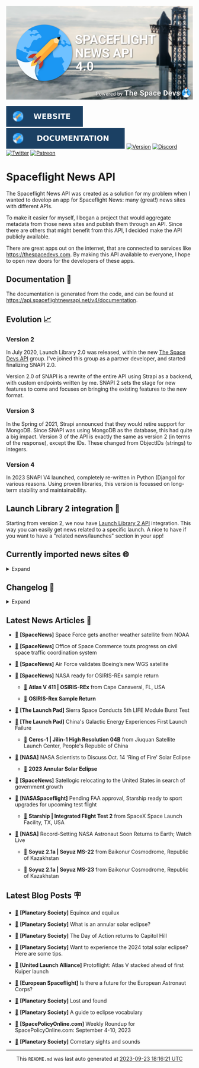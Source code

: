![Cover](https://raw.githubusercontent.com/TheSpaceDevs/spaceflightnewsapi/main/.github/profile/assets/snapi_poster.png)

[![Website](https://raw.githubusercontent.com/TheSpaceDevs/spaceflightnewsapi/main/.github/profile/assets/badge_snapi_website.svg)](https://spaceflightnewsapi.net/)
[![Documentation](https://raw.githubusercontent.com/TheSpaceDevs/spaceflightnewsapi/main/.github/profile/assets/badge_snapi_doc.svg)](https://api.spaceflightnewsapi.net/v4/docs)
[![Version](https://img.shields.io/github/v/release/TheSpaceDevs/spaceflightnewsapi?style=for-the-badge)](https://github.com/TheSpaceDevs/spaceflightnewsapi/releases/tag/v4.0.4)
[![Discord](https://img.shields.io/badge/Discord-%237289DA.svg?style=for-the-badge&logo=discord&logoColor=white)](https://discord.gg/p7ntkNA)
[![Twitter](https://img.shields.io/badge/Twitter-%231DA1F2.svg?style=for-the-badge&logo=Twitter&logoColor=white)](https://twitter.com/the_snapi)
[![Patreon](https://img.shields.io/badge/Patreon-F96854?style=for-the-badge&logo=patreon&logoColor=white)](https://www.patreon.com/TheSpaceDevs)

# Spaceflight News API

The Spaceflight News API was created as a solution for my problem when I wanted to develop an app for Spaceflight News: many (great!) news sites with different APIs.

To make it easier for myself, I began a project that would aggregate metadata from those news sites and publish them through an API. Since there are others that might benefit from this API, I decided make the API publicly available.

There are great apps out on the internet, that are connected to services like <https://thespacedevs.com>. By making this API available to everyone, I hope to open new doors for the developers of these apps.

## Documentation 📖

The documentation is generated from the code, and can be found at <https://api.spaceflightnewsapi.net/v4/documentation>.

## Evolution 📈

### Version 2

In July 2020, Launch Library 2.0 was released, within the new <a href="https://thespacedevs.com">The Space Devs API</a> group. I've joined this group as a partner developer, and started finalizing SNAPI 2.0.

Version 2.0 of SNAPI is a rewrite of the entire API using Strapi as a backend, with custom endpoints written by me.
SNAPI 2 sets the stage for new features to come and focuses on bringing the existing features to the new format.

### Version 3

In the Spring of 2021, Strapi announced that they would retire support for MongoDB. Since SNAPI was using MongoDB as the database, this had quite a big impact.
Version 3 of the API is exactly the same as version 2 (in terms of the response), except the IDs. These changed from ObjectIDs (strings) to integers.

### Version 4
In 2023 SNAPI V4 launched, completely re-written in Python (Django) for various reasons.
Using proven libraries, this version is focussed on long-term stability and maintainability.

## Launch Library 2 integration 🚀

Starting from version 2, we now have <a href="https://thespacedevs.com/llapi">Launch Library 2 API</a> integration. This way you can easily get news related to a specific launch.
A nice to have if you want to have a "related news/launches" section in your app!

## Currently imported news sites 🌐

<details>
<summary>Expand</summary>

- AmericaSpace
- Arstechnica
- Blue Origin
- CNBC
- ESA
- ElonX
- Euronews
- European Spaceflight
- Jet Propulsion Laboratory
- NASA
- NASASpaceflight
- National Geographic
- National Space Society
- Phys
- Planetary Society
- Reuters
- Space.com
- SpaceFlight Insider
- SpaceNews
- SpacePolicyOnline.com
- SpaceX
- Spaceflight Now
- SyFy
- TechCrunch
- Teslarati
- The Drive
- The Japan Times
- The Launch Pad
- The National
- The New York Times
- The Space Devs
- The Space Review
- The Verge
- The Wall Street Journal
- United Launch Alliance
- Virgin Galactic


</details>

## Changelog 📝
<details>
<summary>Expand</summary>

# V4.0.0

- Rewritten in Python and Django.

# V3.4.0

- Package updates
- Sentry fixes

# V3.0.0

- Package updates

### V3.2.0

- Various Sentry issues fixed

### V3.1.0

- Strapi updates
- Sentry updates
- Admin interface updates

### V3.0.0

- Switch to use Postgres as database

### V2.3.0

- The lost "article per (LL2) event" endpoint is back
- Changed the G4L logo on the site
- Added Sentry again, via the new Strapi plugin
- Changed from amqplib to amqp-connection-manager
- Updated to Strapi 3.5.3

### v2.2.0

- Dependency updates
- Code cleanup
- Admin side of things

### v2.1.0

- Backend changes on how new content is processed
- Package updates

### v2.0.0

- Complete rewrite of the app, focusing on existing features

</details>



## Latest News Articles 📰
- <a href="https://spacenews.com/space-force-gets-another-weather-satellite-from-noaa/" >🔗</a> **[SpaceNews]** Space Force gets another weather satellite from NOAA


- <a href="https://spacenews.com/office-of-space-commerce-touts-progress-on-civil-space-traffic-coordination-system/" >🔗</a> **[SpaceNews]** Office of Space Commerce touts progress on civil space traffic coordination system


- <a href="https://spacenews.com/air-force-validates-boeings-new-wgs-satellite/" >🔗</a> **[SpaceNews]** Air Force validates Boeing’s new WGS satellite


- <a href="https://spacenews.com/nasa-ready-for-osiris-rex-sample-return/" >🔗</a> **[SpaceNews]** NASA ready for OSIRIS-REx sample return


  - <a href="https://go4liftoff.com/launch/id/0bcc6850-4c51-4b08-aa19-0b3753351b9b" >🚀</a> **Atlas V 411 | OSIRIS-REx** from Cape Canaveral, FL, USA




  - <a href="https://go4liftoff.com/event/id/36" >📆</a> **OSIRIS-Rex Sample Return**


- <a href="https://tlpnetwork.com/news/2023/09/sierra-space-conducts-5th-life-module-burst-test" >🔗</a> **[The Launch Pad]** Sierra Space Conducts 5th LIFE Module Burst Test


- <a href="https://tlpnetwork.com/news/2023/09/chinas-galactic-energy-experiences-first-launch-failure" >🔗</a> **[The Launch Pad]** China's Galactic Energy Experiences First Launch Failure


  - <a href="https://go4liftoff.com/launch/id/6eef3c8d-90a9-499c-96cd-e42326722d12" >🚀</a> **Ceres-1 | Jilin-1 High Resolution 04B** from Jiuquan Satellite Launch Center, People's Republic of China



- <a href="http://www.nasa.gov/press-release/nasa-scientists-to-discuss-oct-14-ring-of-fire-solar-eclipse" >🔗</a> **[NASA]** NASA Scientists to Discuss Oct. 14 'Ring of Fire' Solar Eclipse



  - <a href="https://go4liftoff.com/event/id/857" >📆</a> **2023 Annular Solar Eclipse**


- <a href="https://spacenews.com/satellogic-relocating-to-the-united-states-in-search-of-government-growth/" >🔗</a> **[SpaceNews]** Satellogic relocating to the United States in search of government growth


- <a href="https://www.nasaspaceflight.com/2023/09/starship-upgrades-upcoming-test-flight/" >🔗</a> **[NASASpaceflight]** Pending FAA approval, Starship ready to sport upgrades for upcoming test flight


  - <a href="https://go4liftoff.com/launch/id/04b91bb8-38a7-4868-b025-4bbe05d1fbfe" >🚀</a> **Starship | Integrated Flight Test 2** from SpaceX Space Launch Facility, TX, USA



- <a href="http://www.nasa.gov/press-release/record-setting-nasa-astronaut-soon-returns-to-earth-watch-live" >🔗</a> **[NASA]** Record-Setting NASA Astronaut Soon Returns to Earth; Watch Live


  - <a href="https://go4liftoff.com/launch/id/bc73ec4f-633e-4eb5-8b8e-5c996ea1733f" >🚀</a> **Soyuz 2.1a | Soyuz MS-22** from Baikonur Cosmodrome, Republic of Kazakhstan

  - <a href="https://go4liftoff.com/launch/id/e3290e0e-d967-4a5d-95eb-f8fae06a9034" >🚀</a> **Soyuz 2.1a | Soyuz MS-23** from Baikonur Cosmodrome, Republic of Kazakhstan





## Latest Blog Posts 🪧

- <a href="https://www.planetary.org/the-downlink/equinox-and-equilux" >🔗</a> **[Planetary Society]** Equinox and equilux


- <a href="https://www.planetary.org/articles/what-is-an-annular-solar-eclipse" >🔗</a> **[Planetary Society]** What is an annular solar eclipse?


- <a href="https://www.planetary.org/articles/the-day-of-action-returns-to-capitol-hill" >🔗</a> **[Planetary Society]** The Day of Action returns to Capitol Hill


- <a href="https://www.planetary.org/articles/tips-for-2024-total-solar-eclipse" >🔗</a> **[Planetary Society]** Want to experience the 2024 total solar eclipse? Here are some tips.


- <a href="https://blog.ulalaunch.com/blog/protoflight-atlas-v-stacked-ahead-of-first-kuiper-launch" >🔗</a> **[United Launch Alliance]** Protoflight: Atlas V stacked ahead of first Kuiper launch


- <a href="https://europeanspaceflight.substack.com/p/is-there-a-future-for-the-european" >🔗</a> **[European Spaceflight]** Is there a future for the European Astronaut Corps?


- <a href="https://www.planetary.org/the-downlink/lost-and-found" >🔗</a> **[Planetary Society]** Lost and found


- <a href="https://www.planetary.org/articles/guide-to-eclipse-vocabulary" >🔗</a> **[Planetary Society]** A guide to eclipse vocabulary


- <a href="https://spacepolicyonline.com/news/weekly-roundup-for-spacepolicyonline-com-september-4-10-2023/" >🔗</a> **[SpacePolicyOnline.com]** Weekly Roundup for SpacePolicyOnline.com: September 4-10, 2023


- <a href="https://www.planetary.org/the-downlink/cometary-sights-and-sounds" >🔗</a> **[Planetary Society]** Cometary sights and sounds




<hr>
  <div align="center">
  This <code>README.md</code> was last auto generated at <a href="https://www.timeanddate.com/worldclock/fixedtime.html?iso=20230923T181621">2023-09-23 18:16:21 UTC</a>
  <br>
</div>
